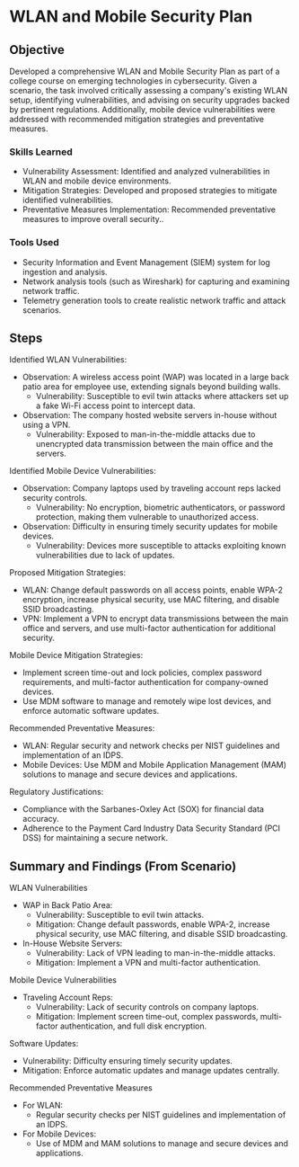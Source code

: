 # WLAN and Mobile Security Plan

## Objective

Developed a comprehensive WLAN and Mobile Security Plan as part of a college course on emerging technologies in cybersecurity. Given a scenario, the task involved critically assessing a company's existing WLAN setup, identifying vulnerabilities, and advising on security upgrades backed by pertinent regulations. Additionally, mobile device vulnerabilities were addressed with recommended mitigation strategies and preventative measures.

### Skills Learned

- Vulnerability Assessment: Identified and analyzed vulnerabilities in WLAN and mobile device environments.
- Mitigation Strategies: Developed and proposed strategies to mitigate identified vulnerabilities.
- Preventative Measures Implementation: Recommended preventative measures to improve overall security..

### Tools Used

- Security Information and Event Management (SIEM) system for log ingestion and analysis.
- Network analysis tools (such as Wireshark) for capturing and examining network traffic.
- Telemetry generation tools to create realistic network traffic and attack scenarios.

## Steps

Identified WLAN Vulnerabilities:

- Observation: A wireless access point (WAP) was located in a large back patio area for employee use, extending signals beyond building walls.
  - Vulnerability: Susceptible to evil twin attacks where attackers set up a fake Wi-Fi access point to intercept data.
- Observation: The company hosted website servers in-house without using a VPN.
  - Vulnerability: Exposed to man-in-the-middle attacks due to unencrypted data transmission between the main office and the servers.

Identified Mobile Device Vulnerabilities:

- Observation: Company laptops used by traveling account reps lacked security controls.
  - Vulnerability: No encryption, biometric authenticators, or password protection, making them vulnerable to unauthorized access.
- Observation: Difficulty in ensuring timely security updates for mobile devices.
  - Vulnerability: Devices more susceptible to attacks exploiting known vulnerabilities due to lack of updates.

Proposed Mitigation Strategies:

- WLAN: Change default passwords on all access points, enable WPA-2 encryption, increase physical security, use MAC filtering, and disable SSID broadcasting.
- VPN: Implement a VPN to encrypt data transmissions between the main office and servers, and use multi-factor authentication for additional security.

Mobile Device Mitigation Strategies:
- Implement screen time-out and lock policies, complex password requirements, and multi-factor authentication for company-owned devices.
- Use MDM software to manage and remotely wipe lost devices, and enforce automatic software updates.

Recommended Preventative Measures:
- WLAN: Regular security and network checks per NIST guidelines and implementation of an IDPS.
- Mobile Devices: Use MDM and Mobile Application Management (MAM) solutions to manage and secure devices and applications.

Regulatory Justifications:
- Compliance with the Sarbanes-Oxley Act (SOX) for financial data accuracy.
- Adherence to the Payment Card Industry Data Security Standard (PCI DSS) for maintaining a secure network.

## Summary and Findings (From Scenario) 

WLAN Vulnerabilities

- WAP in Back Patio Area:
  - Vulnerability: Susceptible to evil twin attacks.
  - Mitigation: Change default passwords, enable WPA-2, increase physical security, use MAC filtering, and disable SSID broadcasting.
- In-House Website Servers:
  - Vulnerability: Lack of VPN leading to man-in-the-middle attacks.
  - Mitigation: Implement a VPN and multi-factor authentication.


Mobile Device Vulnerabilities
- Traveling Account Reps:
  - Vulnerability: Lack of security controls on company laptops.
  - Mitigation: Implement screen time-out, complex passwords, multi-factor authentication, and full disk encryption.

Software Updates:
  - Vulnerability: Difficulty ensuring timely security updates.
  - Mitigation: Enforce automatic updates and manage updates centrally.

Recommended Preventative Measures
- For WLAN:
  - Regular security checks per NIST guidelines and implementation of an IDPS.
- For Mobile Devices:
  - Use of MDM and MAM solutions to manage and secure devices and applications.
